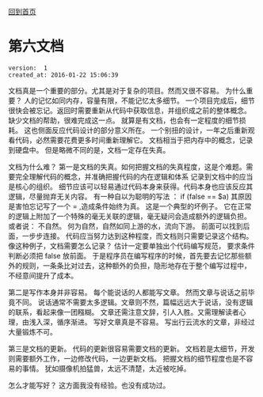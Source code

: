 [回到首页](/)

# 第六文档

    version:  1  
    created_at: 2016-01-22 15:06:39  

文档真是一个重要的部分。尤其是对于复杂的项目。然而又很不容易。
为什么重要？ 
人的记忆如同内存，容量有限，不能记忆太多细节。
一个项目完成后，细节很快会被忘记。返回时需要重新从代码中获取信息，并组织成之前的整体概念。
缺少文档的帮助，很难完成这一点。 就算是有文档，也会有一定程度的细节损耗。
这也侧面反应代码设计的部分意义所在。 一个别扭的设计，一年之后重新观看代码，必然需要花费更多时间重新理解它。
文档相当于把内存中的概念，记录到硬盘中。 但是略微不同的是，文档一定存在失真。

文档为什么难？
第一是文档的失真。如何把握文档的失真程度，这是个难题。需要完全理解代码的概念，并准确把握代码的内在逻辑和体系
记录到文档中的应当是核心的组织。 细节应该可以轻易通过代码本身来获得。代码本身也应该反应其逻辑，尽量抛弃无关内容。
有一种自以为聪明的写法 ：
if (false == $a) 
其原因是害怕忘记写了一个  = ,造成条件始终为真。 
这是一个典型的坏例子。 它在正常的逻辑上附加了一个特殊的毫无关联的逻辑，毫无疑问会造成额外的逻辑负担。
或者说： 不自然。
何为自然，自然如同上游的水，流向下游。 前面可以找到后面，一步步连接。 
代码应当努力达到这种程度，而文档则只需要记录这个结构。
像这种例子，文档需要怎么记录？ 
估计一定要单独出个代码编写规范， 要求条件判断必须把 false 放前面。
于是程序员在编写程序的时候，首先要去记忆那些额外的规则，一条条比对过去，这种额外的负担，隐形地存在于整个编写过程中，
不经意间提升了成本。

第二是写作本身并非容易。
每个能说话的人都能写文章。 然而文章与说话之前毕竟不同。 
说话通常不需要太多逻辑。文章则不然，篇幅远远大于说话，没有逻辑的联系，看起来像一团糨糊。
文章还需注意文辞，引人入胜。又需理解读者心理，由浅入深，循序渐进。 
写好文章真是不容易。
写出行云流水的文章，非经过大量锻炼不可。

第三是文档的更新。
代码的更新很容易需要文档的更新。 文档若是太细节，开发则需要额外工作，一边修改代码，一边更新文档。
把握文档的细节程度也是不容易的事情。
犹如摄像机拍猛兽，太远不清楚，太近被吃掉。

怎么才能写好？
这方面我没有经验。也没有成功过。

